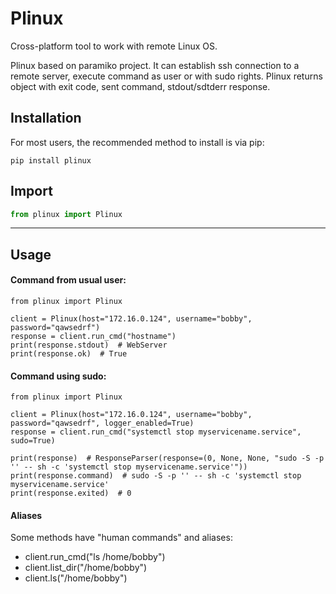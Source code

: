 # Plinux

Cross-platform tool to work with remote Linux OS.

Plinux based on paramiko project. It can establish ssh connection to a remote server, execute command as user or with sudo rights. Plinux returns object with exit code, sent command, stdout/sdtderr response.

## Installation
For most users, the recommended method to install is via pip:
```
pip install plinux
```
## Import
```python
from plinux import Plinux
```
---
## Usage
#### Command from usual user:
```pydocstring
from plinux import Plinux

client = Plinux(host="172.16.0.124", username="bobby", password="qawsedrf")
response = client.run_cmd("hostname")
print(response.stdout)  # WebServer
print(response.ok)  # True
```

#### Command using sudo:
```pydocstring
from plinux import Plinux

client = Plinux(host="172.16.0.124", username="bobby", password="qawsedrf", logger_enabled=True)
response = client.run_cmd("systemctl stop myservicename.service", sudo=True)

print(response)  # ResponseParser(response=(0, None, None, "sudo -S -p '' -- sh -c 'systemctl stop myservicename.service'"))
print(response.command)  # sudo -S -p '' -- sh -c 'systemctl stop myservicename.service'
print(response.exited)  # 0
```

#### Aliases
Some methods have "human commands" and aliases:

* client.run_cmd("ls /home/bobby")
* client.list_dir("/home/bobby")
* client.ls("/home/bobby")
